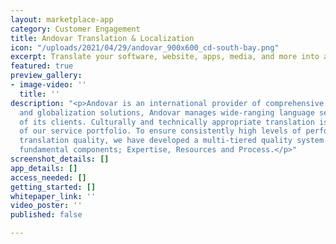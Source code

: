 ```yaml
---
layout: marketplace-app
category: Customer Engagement
title: Andovar Translation & Localization
icon: "/uploads/2021/04/29/andovar_900x600_cd-south-bay.png"
excerpt: Translate your software, website, apps, media, and more into any language.
featured: true
preview_gallery:
- image-video: ''
  title: ''
description: "<p>Andovar is an international provider of comprehensive localization
  and globalization solutions, Andovar manages wide-ranging language services on behalf
  of its clients. Culturally and technically appropriate translation is the cornerstone
  of our service portfolio. To ensure consistently high levels of performance and
  translation quality, we have developed a multi-tiered quality system featuring three
  fundamental components; Expertise, Resources and Process.</p>"
screenshot_details: []
app_details: []
access_needed: []
getting_started: []
whitepaper_link: ''
video_poster: ''
published: false

---
```

